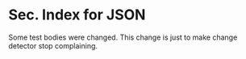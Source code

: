 # Sec. Index for JSON 

Some test bodies were changed. This change is just to make change detector stop complaining.

